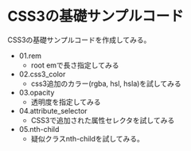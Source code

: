 # CSS3の基礎サンプルコード

CSS3の基礎サンプルコードを作成してみる。

* 01.rem
    + root emで長さ指定してみる
* 02.css3_color
    + css3追加のカラー(rgba, hsl, hsla)を試してみる
* 03.opacity
    + 透明度を指定してみる
* 04.attribute_selector
    + CSS3で追加された属性セレクタを試してみる
* 05.nth-child
    + 疑似クラスnth-childを試してみる。
